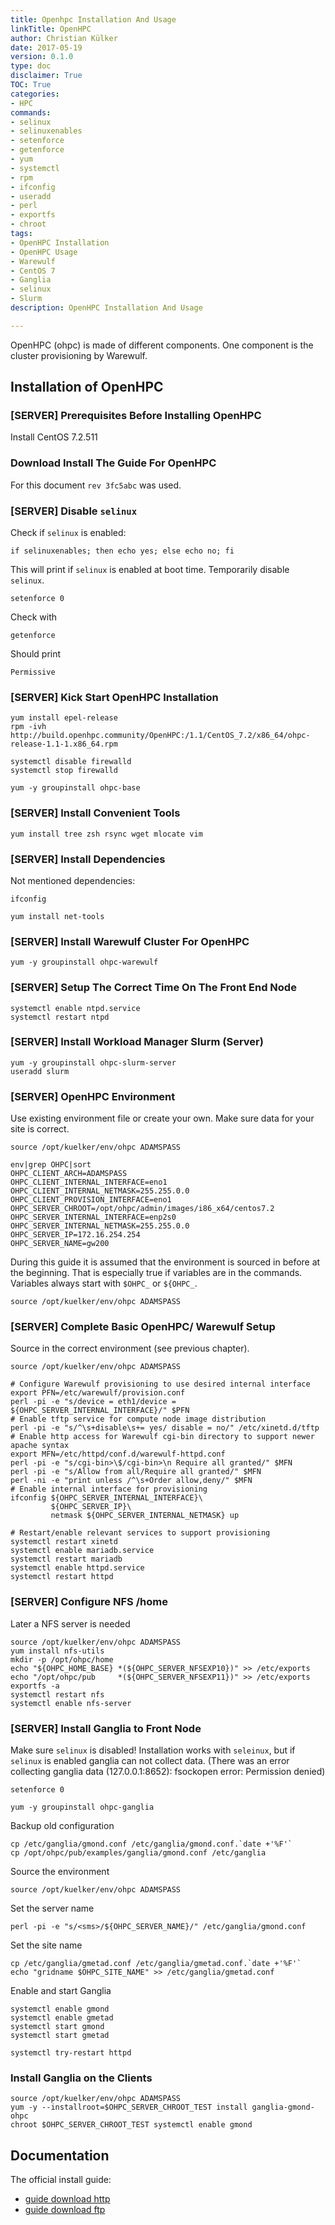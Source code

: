```yaml
---
title: Openhpc Installation And Usage
linkTitle: OpenHPC
author: Christian Külker
date: 2017-05-19
version: 0.1.0
type: doc
disclaimer: True
TOC: True
categories:
- HPC
commands:
- selinux
- selinuxenables
- setenforce
- getenforce 
- yum
- systemctl
- rpm
- ifconfig
- useradd
- perl 
- exportfs
- chroot
tags:
- OpenHPC Installation
- OpenHPC Usage
- Warewulf
- CentOS 7
- Ganglia
- selinux
- Slurm
description: OpenHPC Installation And Usage

---
```


OpenHPC (ohpc) is made of different components. One component is the
cluster provisioning by Warewulf.

## Installation of OpenHPC

### [SERVER] Prerequisites Before Installing OpenHPC

Install CentOS 7.2.511

### Download Install The Guide For OpenHPC

For this document `rev 3fc5abc` was  used.

### [SERVER] Disable `selinux`

Check if `selinux` is enabled:

```shell
if selinuxenables; then echo yes; else echo no; fi
```

This will print if `selinux` is enabled at boot time. Temporarily disable
`selinux`.

```shell
setenforce 0
```

Check with

```shell
getenforce
```

Should print

```shell
Permissive
```

### [SERVER] Kick Start OpenHPC Installation

```shell
yum install epel-release
rpm -ivh http://build.openhpc.community/OpenHPC:/1.1/CentOS_7.2/x86_64/ohpc-release-1.1-1.x86_64.rpm

systemctl disable firewalld
systemctl stop firewalld

yum -y groupinstall ohpc-base
```

### [SERVER] Install Convenient Tools

```shell
yum install tree zsh rsync wget mlocate vim
```

### [SERVER] Install Dependencies

Not mentioned dependencies:

```
ifconfig
```

```shell
yum install net-tools
```

### [SERVER] Install Warewulf Cluster For OpenHPC

```shell
yum -y groupinstall ohpc-warewulf
```

### [SERVER] Setup The Correct Time On The Front End Node

```shell
systemctl enable ntpd.service
systemctl restart ntpd
```

### [SERVER] Install Workload Manager Slurm (Server)

```shell
yum -y groupinstall ohpc-slurm-server
useradd slurm
```

### [SERVER] OpenHPC Environment

Use existing environment file or create your own. Make sure data
for your site is correct.

```shell
source /opt/kuelker/env/ohpc ADAMSPASS

env|grep OHPC|sort
OHPC_CLIENT_ARCH=ADAMSPASS
OHPC_CLIENT_INTERNAL_INTERFACE=eno1
OHPC_CLIENT_INTERNAL_NETMASK=255.255.0.0
OHPC_CLIENT_PROVISION_INTERFACE=eno1
OHPC_SERVER_CHROOT=/opt/ohpc/admin/images/i86_x64/centos7.2
OHPC_SERVER_INTERNAL_INTERFACE=enp2s0
OHPC_SERVER_INTERNAL_NETMASK=255.255.0.0
OHPC_SERVER_IP=172.16.254.254
OHPC_SERVER_NAME=gw200
```

During this guide it is assumed that the environment is sourced in before at
the beginning. That is especially true if variables are in the commands.
Variables always start with ``$OHPC_`` or ``${OHPC_``.

```shell
source /opt/kuelker/env/ohpc ADAMSPASS
```

### [SERVER] Complete Basic OpenHPC/ Warewulf Setup

Source in the correct environment (see previous chapter).

```shell
source /opt/kuelker/env/ohpc ADAMSPASS
```

```shell
# Configure Warewulf provisioning to use desired internal interface
export PFN=/etc/warewulf/provision.conf
perl -pi -e "s/device = eth1/device = ${OHPC_SERVER_INTERNAL_INTERFACE}/" $PFN
# Enable tftp service for compute node image distribution
perl -pi -e "s/^\s+disable\s+= yes/ disable = no/" /etc/xinetd.d/tftp
# Enable http access for Warewulf cgi-bin directory to support newer apache syntax
export MFN=/etc/httpd/conf.d/warewulf-httpd.conf
perl -pi -e "s/cgi-bin>\$/cgi-bin>\n Require all granted/" $MFN
perl -pi -e "s/Allow from all/Require all granted/" $MFN
perl -ni -e "print unless /^\s+Order allow,deny/" $MFN
# Enable internal interface for provisioning
ifconfig ${OHPC_SERVER_INTERNAL_INTERFACE}\
         ${OHPC_SERVER_IP}\
         netmask ${OHPC_SERVER_INTERNAL_NETMASK} up
```

```shell
# Restart/enable relevant services to support provisioning
systemctl restart xinetd
systemctl enable mariadb.service
systemctl restart mariadb
systemctl enable httpd.service
systemctl restart httpd
```

### [SERVER] Configure NFS /home

Later a NFS server is needed

```shell
source /opt/kuelker/env/ohpc ADAMSPASS
yum install nfs-utils
mkdir -p /opt/ohpc/home
echo "${OHPC_HOME_BASE} *(${OHPC_SERVER_NFSEXP10})" >> /etc/exports
echo "/opt/ohpc/pub     *(${OHPC_SERVER_NFSEXP11})" >> /etc/exports
exportfs -a
systemctl restart nfs
systemctl enable nfs-server
```

### [SERVER] Install Ganglia to Front Node

Make sure `selinux` is disabled! Installation works with `seleinux`, but if
`selinux` is enabled ganglia can not collect data. (There was an error
collecting ganglia data (127.0.0.1:8652): fsockopen error: Permission denied)

```shell
setenforce 0

yum -y groupinstall ohpc-ganglia
```

Backup old configuration

```shell
cp /etc/ganglia/gmond.conf /etc/ganglia/gmond.conf.`date +'%F'`
cp /opt/ohpc/pub/examples/ganglia/gmond.conf /etc/ganglia
```

Source the environment

```shell
source /opt/kuelker/env/ohpc ADAMSPASS
```

Set the server name

```shell
perl -pi -e "s/<sms>/${OHPC_SERVER_NAME}/" /etc/ganglia/gmond.conf
```

Set the site name

```shell
cp /etc/ganglia/gmetad.conf /etc/ganglia/gmetad.conf.`date +'%F'`
echo "gridname $OHPC_SITE_NAME" >> /etc/ganglia/gmetad.conf
```

Enable and start Ganglia

```shell
systemctl enable gmond
systemctl enable gmetad
systemctl start gmond
systemctl start gmetad

systemctl try-restart httpd
```

### Install Ganglia on the Clients

```shell
source /opt/kuelker/env/ohpc ADAMSPASS
yum -y --installroot=$OHPC_SERVER_CHROOT_TEST install ganglia-gmond-ohpc
chroot $OHPC_SERVER_CHROOT_TEST systemctl enable gmond
```

## Documentation

The official install guide:

* [guide download http](http://www.openhpc.community/downloads/)
* [guide download ftp](ftp://ftp.vcu.edu/pub/linux/openhpc/)

